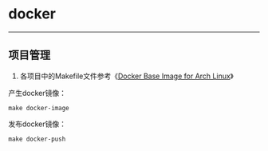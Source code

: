 # docker
--------

[docker-project-example-1]: https://github.com/archlinux/archlinux-docker "Docker Base Image for Arch Linux"

## 项目管理
   1. 各项目中的Makefile文件参考《[Docker Base Image for Arch Linux][docker-project-example-1]》

产生docker镜像：
```shell
make docker-image
```

发布docker镜像：
```shell
make docker-push
```
